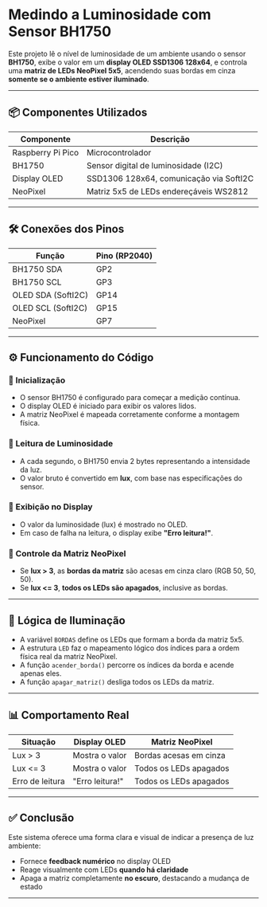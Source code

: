 # Medindo a Luminosidade com Sensor BH1750

Este projeto lê o nível de luminosidade de um ambiente usando o sensor **BH1750**, exibe o valor em um **display OLED SSD1306 128x64**, e controla uma **matriz de LEDs NeoPixel 5x5**, acendendo suas bordas em cinza **somente se o ambiente estiver iluminado**.

---

## 📦 Componentes Utilizados

| Componente        | Descrição                                  |
|-------------------|---------------------------------------------|
| Raspberry Pi Pico | Microcontrolador                           |
| BH1750            | Sensor digital de luminosidade (I2C)       |
| Display OLED      | SSD1306 128x64, comunicação via SoftI2C    |
| NeoPixel          | Matriz 5x5 de LEDs endereçáveis WS2812     |

---

## 🛠️ Conexões dos Pinos

| Função              | Pino (RP2040) |
|---------------------|---------------|
| BH1750 SDA          | GP2           |
| BH1750 SCL          | GP3           |
| OLED SDA (SoftI2C)  | GP14          |
| OLED SCL (SoftI2C)  | GP15          |
| NeoPixel            | GP7           |

---

## ⚙️ Funcionamento do Código

### 🔹 Inicialização
- O sensor BH1750 é configurado para começar a medição contínua.
- O display OLED é iniciado para exibir os valores lidos.
- A matriz NeoPixel é mapeada corretamente conforme a montagem física.

### 🔹 Leitura de Luminosidade
- A cada segundo, o BH1750 envia 2 bytes representando a intensidade da luz.
- O valor bruto é convertido em **lux**, com base nas especificações do sensor.

### 🔹 Exibição no Display
- O valor da luminosidade (lux) é mostrado no OLED.
- Em caso de falha na leitura, o display exibe **"Erro leitura!"**.

### 🔹 Controle da Matriz NeoPixel
- Se **lux > 3**, as **bordas da matriz** são acesas em cinza claro (RGB 50, 50, 50).
- Se **lux <= 3**, **todos os LEDs são apagados**, inclusive as bordas.

---

## 🧠 Lógica de Iluminação

- A variável `BORDAS` define os LEDs que formam a borda da matriz 5x5.
- A estrutura `LED` faz o mapeamento lógico dos índices para a ordem física real da matriz NeoPixel.
- A função `acender_borda()` percorre os índices da borda e acende apenas eles.
- A função `apagar_matriz()` desliga todos os LEDs da matriz.

---

## 📊 Comportamento Real

| Situação          | Display OLED     | Matriz NeoPixel        |
|-------------------|------------------|-------------------------|
| Lux > 3           | Mostra o valor   | Bordas acesas em cinza |
| Lux <= 3          | Mostra o valor   | Todos os LEDs apagados |
| Erro de leitura   | "Erro leitura!"  | Todos os LEDs apagados |

---

## ✅ Conclusão

Este sistema oferece uma forma clara e visual de indicar a presença de luz ambiente:

- Fornece **feedback numérico** no display OLED  
- Reage visualmente com LEDs **quando há claridade**  
- Apaga a matriz completamente **no escuro**, destacando a mudança de estado

---
